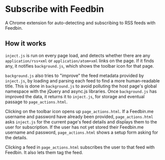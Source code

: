 # Subscribe with Feedbin

A Chrome extension for auto-detecting and subscribing to RSS feeds with Feedbin.

## How it works

`inject.js` is run on every page load, and detects whether there are any `application/rss+xml` or `application/atom+xml` links on the page. If it finds any, it notifies `background.js`, which shows the toolbar icon for that page.

`background.js` also tries to "improve" the feed metadata provided by `inject.js`, by loading and parsing each feed to find a more human-readable title. This is done in `background.js` to avoid polluting the host page's global namespace with the jQuery and async.js libraries. Once `background.js` has improved the data, it returns it to `inject.js`, for storage and eventual passage to `page_actions.html`.

Clicking on the toolbar icon opens up `page_actions.html`. If a Feedbin.me username and password have already been provided, `page_actions.html` asks `inject.js` for the current page's feed details and displays them to the user for subscription. If the user has not yet stored their Feedbin.me username and password, `page_actions.html` shows a setup form asking for the details.

Clicking a feed in `page_actions.html` subscribes the user to that feed with Feedbin. It also lets them tag the feed.
